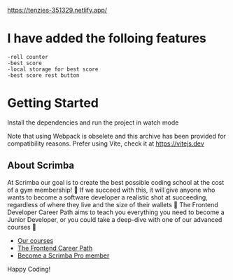 https://tenzies-351329.netlify.app/


# I have added the folloing features

    -roll counter
    -best score
    -local storage for best score
    -best score rest button

# Getting Started

Install the dependencies and run the project in watch mode

Note that using Webpack is obselete and this archive has been provided
for compatibility reasons. Prefer using Vite, check it at https://vitejs.dev

## About Scrimba

At Scrimba our goal is to create the best possible coding school at the cost of a gym membership! 💜
If we succeed with this, it will give anyone who wants to become a software developer a realistic shot at succeeding, regardless of where they live and the size of their wallets 🎉
The Frontend Developer Career Path aims to teach you everything you need to become a Junior Developer, or you could take a deep-dive with one of our advanced courses 🚀

- [Our courses](https://scrimba.com/allcourses)
- [The Frontend Career Path](https://scrimba.com/learn/frontend)
- [Become a Scrimba Pro member](https://scrimba.com/pricing)

Happy Coding!
